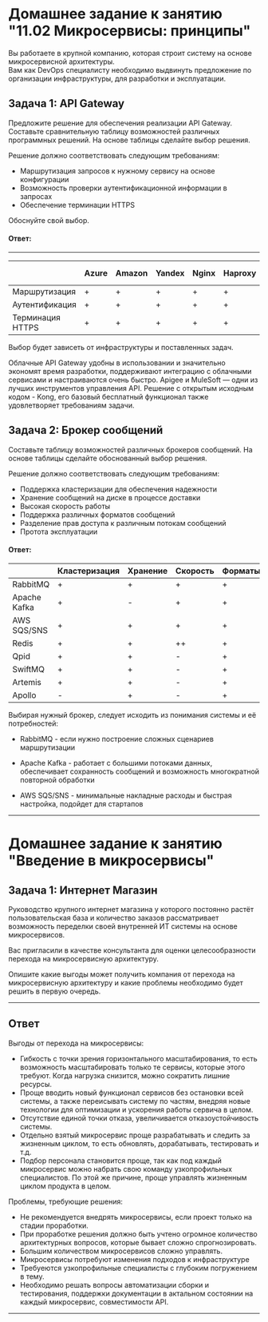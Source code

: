 # Домашнее задание к занятию "11.02 Микросервисы: принципы"  
  
Вы работаете в крупной компанию, которая строит систему на основе микросервисной архитектуры.  
Вам как DevOps специалисту необходимо выдвинуть предложение по организации инфраструктуры, для разработки и эксплуатации.  
  
## Задача 1: API Gateway   
  
Предложите решение для обеспечения реализации API Gateway. Составьте сравнительную таблицу возможностей различных программных решений. На основе таблицы сделайте выбор решения.  
  
Решение должно соответствовать следующим требованиям:  
- Маршрутизация запросов к нужному сервису на основе конфигурации  
- Возможность проверки аутентификационной информации в запросах  
- Обеспечение терминации HTTPS 
  
Обоснуйте свой выбор.  
  
#### <b>Ответ:</b>  
---

|   |Azure|Amazon|Yandex|Nginx|Haproxy|Kong|Apache APISIX|Tyk|Goku|Gloo|Istio|MuleSoft|Apigee|
|---|-----|------|------|-----|-------|----|-------------|---|----|----|-----|--------|------|
|Маршрутизация| + | + | + | + | + | + | + | + | + | + | + | + | + |
|Аутентификация| + | + | + | + | + | + | + | + | + | + | + | + | + |
|Терминация HTTPS| + | + | + | + | + | + | + | + | + | + | + | + | + |
  
Выбор будет зависеть от инфраструктуры и поставленных задач. 
  
Облачные API Gateway удобны в использовании и значительно экономят время разработки, поддерживают интеграцию с облачными сервисами и настраиваются очень быстро. Apigee и MuleSoft — одни из лучших инструментов управления API. Решение с открытым исходным кодом - Kong, его базовый бесплатный функционал также удовлетворяет требованиям задачи.  
  
## Задача 2: Брокер сообщений  
  
Составьте таблицу возможностей различных брокеров сообщений. На основе таблицы сделайте обоснованный выбор решения.   
  
Решение должно соответствовать следующим требованиям:  
- Поддержка кластеризации для обеспечения надежности  
- Хранение сообщений на диске в процессе доставки  
- Высокая скорость работы  
- Поддержка различных форматов сообщений  
- Разделение прав доступа к различным потокам сообщений  
- Протота эксплуатации  

#### <b>Ответ:</b>  
  
|   |Кластеризация|Хранение|Скорость|Форматы|Права|Простота|
|---|-------------|--------|--------|-------|-----|--------|
|RabbitMQ| + | + | + | + | + | - |
|Apache Kafka| + | - | + | + | + | - |
|AWS SQS/SNS| + | + | + | + | + | + |
|Redis| + | + | ++ | + | + | + |
|Qpid| + |	+ |	- | + |	+ | - |
|SwiftMQ| + | + | - | + | + | - |
|Artemis| + | + | - | + | + | + |
|Apollo| - | + | - | + | + | + |
Выбирая нужный брокер, следует исходить из понимания системы и её потребностей:  
  
- RabbitMQ - если нужно построение сложных сценариев маршрутизации  
  
- Apache Kafka - работает с большими потоками данных, обеспечивает сохранность сообщений и возможность многократной повторной обработки  
  
- AWS SQS/SNS - минимальные накладные расходы и быстрая настройка, подойдет для стартапов  
  
---


# Домашнее задание к занятию "Введение в микросервисы"

## Задача 1: Интернет Магазин

Руководство крупного интернет магазина у которого постоянно растёт пользовательская база и количество заказов рассматривает возможность переделки своей внутренней ИТ системы на основе микросервисов. 

Вас пригласили в качестве консультанта для оценки целесообразности перехода на микросервисную архитектуру. 

Опишите какие выгоды может получить компания от перехода на микросервисную архитектуру и какие проблемы необходимо будет решить в первую очередь.

---
Ответ
---

Выгоды от перехода на микросервисы:

 - Гибкость с точки зрения горизонтального масштабирования, то есть возможность масштабировать только те сервисы, которые этого требуют. Когда нагрузка снизится, можно сократить лишние ресурсы.
 - Проще вводить новый функционал сервисов без остановки всей системы, а также переисывать систему по частям, внедряя новые технологии для оптимизации и ускорения работы сервича в целом.
 - Отсутствие единой точки отказа, увеличивается отказоустойчивость системы.
 - Отдельно взятый микросервис проще разрабатывать и следить за жизненным циклом, то есть обновлять, дорабатывать, тестировать и т.д.
 - Подбор персонала становится проще, так как под каждый микросервис можно набрать свою команду узкопрофильных специалистов. По этой же причине, проще управлять жизненным циклом продукта в целом.

Проблемы, требующие решения:
 - Не рекомендуется внедрять микросервисы, если проект только на стадии проработки.
 - При проработке решения должно быть учтено огромное количество архитектурных вопросов, которые бывает сложно спрогнозировать.
 - Большим количеством микросервисов сложно управлять.
 - Микросервисы потребуют изменения подходов к инфраструктуре
 - Требуеются узкопрофильные специалисты с глубоким погружением в тему.
 - Необходимо решать вопросы автоматизации сборки и тестирования, поддержки документации в актальном состоянии на каждый микросервис, совместимости API. 

 ---
